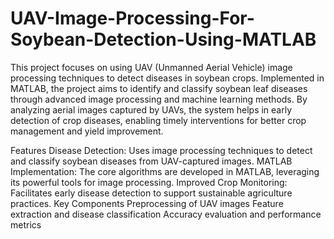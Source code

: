 # UAV-Image-Processing-For-Soybean-Detection-Using-MATLAB
This project focuses on using UAV (Unmanned Aerial Vehicle) image processing techniques to detect diseases in soybean crops. Implemented in MATLAB, the project aims to identify and classify soybean leaf diseases through advanced image processing and machine learning methods. By analyzing aerial images captured by UAVs, the system helps in early detection of crop diseases, enabling timely interventions for better crop management and yield improvement.

Features
Disease Detection: Uses image processing techniques to detect and classify soybean diseases from UAV-captured images.
MATLAB Implementation: The core algorithms are developed in MATLAB, leveraging its powerful tools for image processing.
Improved Crop Monitoring: Facilitates early disease detection to support sustainable agriculture practices.
Key Components
Preprocessing of UAV images
Feature extraction and disease classification
Accuracy evaluation and performance metrics
